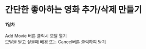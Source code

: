 
간단한 좋아하는 영화 추가/삭제 만들기   
===
#### 1일차   
Add Movie 버튼 클릭시 모달 열기   
모달을 닫고 싶을때 배경 또는 Cancel버튼 클릭하여 닫기
